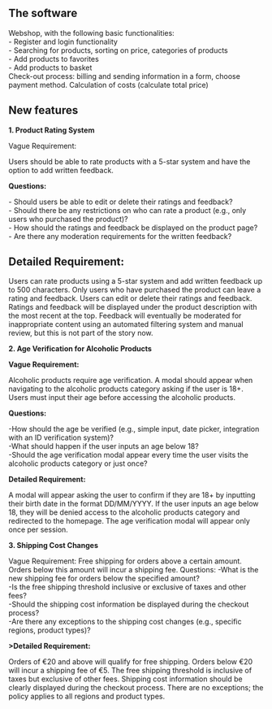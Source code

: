 <h2><b>The software</b></h2>
Webshop, with the following basic functionalities:<br>
- Register and login functionality<br>
- Searching for products, sorting on price, categories of products<br>
- Add products to favorites<br>
- Add products to basket<br>
Check-out process: billing and sending information in a form, choose payment method. Calculation of costs (calculate total price)<br>
<h2><b>New features</b></h2>
<p><b>1. Product Rating System</b></p>
<p>Vague Requirement: </p>Users should be able to rate products with a 5-star system and have the option to add written feedback.<br>
<p><b>Questions:</b></p>
- Should users be able to edit or delete their ratings and feedback?<br>
- Should there be any restrictions on who can rate a product (e.g., only users who purchased the product)?<br>
- How should the ratings and feedback be displayed on the product page?<br>
- Are there any moderation requirements for the written feedback?<br>
<h2><b>Detailed Requirement:</b></h2> Users can rate products using a 5-star system and add written feedback up to 500 characters. Only users who have purchased the product can leave a rating and feedback. Users can edit or delete their ratings and feedback. Ratings and feedback will be displayed under the product description with the most recent at the top. Feedback will eventually be moderated for inappropriate content using an automated filtering system and manual review, but this is not part of the story now.
<p><b>2. Age Verification for Alcoholic Products</b></p>
<p><b>Vague Requirement:</b></p> Alcoholic products require age verification. A modal should appear when navigating to the alcoholic products category asking if the user is 18+. Users must input their age before accessing the alcoholic products.
<p><b>Questions:</b></p>
-How should the age be verified (e.g., simple input, date picker, integration with an ID verification system)?<br>
-What should happen if the user inputs an age below 18?<br>
-Should the age verification modal appear every time the user visits the alcoholic products category or just once?<br>
<p><b>Detailed Requirement:</b></p> 
A modal will appear asking the user to confirm if they are 18+ by inputting their birth date in the format DD/MM/YYYY. If the user inputs an age below 18, they will be denied access to the alcoholic products category and redirected to the homepage. The age verification modal will appear only once per session.
<p><b>3. Shipping Cost Changes</b></p>
Vague Requirement: Free shipping for orders above a certain amount. Orders below this amount will incur a shipping fee.
Questions:
-What is the new shipping fee for orders below the specified amount?<br>
-Is the free shipping threshold inclusive or exclusive of taxes and other fees?<br>
-Should the shipping cost information be displayed during the checkout process?<br>
-Are there any exceptions to the shipping cost changes (e.g., specific regions, product types)?<br>
<p><b>>Detailed Requirement:</b></p>
Orders of €20 and above will qualify for free shipping. Orders below €20 will incur a shipping fee of €5. The free shipping threshold is inclusive of taxes but exclusive of other fees. Shipping cost information should be clearly displayed during the checkout process. There are no exceptions; the policy applies to all regions and product types.
